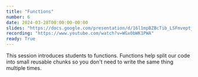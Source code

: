 ```yaml
---
title: "Functions"
number: 6
date: 2024-03-28T00:00:00-00:00
slides: "https://docs.google.com/presentation/d/16l1mpBZBcTib_LSFmveptj3jNI1sEyC8YxqyNcqUyts/edit?usp=sharing"
recording: "https://www.youtube.com/watch?v=WGx0bWK1PWA"
ready: True
---
```


This session introduces students to functions. Functions help split our code into small reusable chunks so you don't need to write the same thing multiple times.
